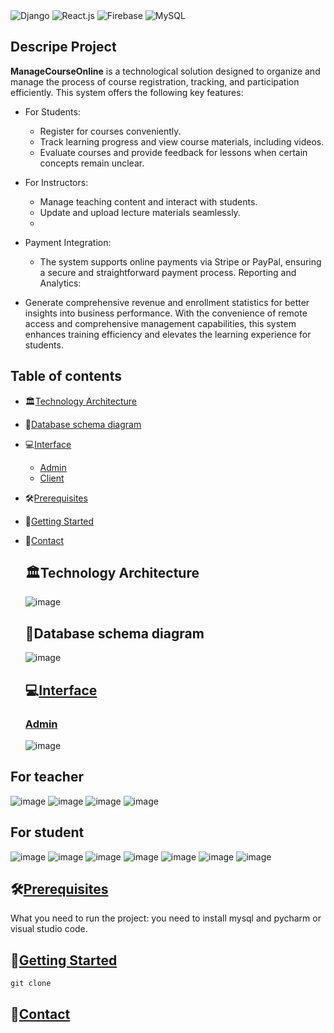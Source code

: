 <img src="https://img.shields.io/badge/Django-092E20?logo=django&logoColor=fff&style=for-the-badge" alt="Django">
<img src="https://img.shields.io/badge/React.js-61DAFB?logo=react&logoColor=fff&style=for-the-badge" alt="React.js">
<img src="https://img.shields.io/badge/Firebase-FFCA28?logo=firebase&logoColor=fff&style=for-the-badge" alt="Firebase">
<img src="https://img.shields.io/badge/MySQL-4479A1?logo=mysql&logoColor=fff&style=for-the-badge" alt="MySQL">


## Descripe Project

**ManageCourseOnline** is a technological solution designed to organize and manage the process of course registration, tracking, and participation efficiently. This system offers the following key features:
- For Students:
    - Register for courses conveniently.
    - Track learning progress and view course materials, including videos.
    - Evaluate courses and provide feedback for lessons when certain concepts remain unclear.
- For Instructors:

    - Manage teaching content and interact with students.
    - Update and upload lecture materials seamlessly.
    - 
- Payment Integration:
    - The system supports online payments via Stripe or PayPal, ensuring a secure and straightforward payment process.
      Reporting and Analytics:

- Generate comprehensive revenue and enrollment statistics for better insights into business performance.
With the convenience of remote access and comprehensive management capabilities, this system enhances training efficiency and elevates the learning experience for students.
## Table of contents
* 🏛️[Technology Architecture](#architecture-diagram)
* 📅[Database schema diagram](#database-schema-diagram)
* 💻[Interface](#Interface)
	* [Admin](#Admin)
	* [Client](#Client)
* 🛠️[Prerequisites](#prerequisites)
* 🚀[Getting Started](#getting-started)  
* 📧[Contact](#contact)

  ## 🏛️Technology Architecture
  ![image](https://github.com/user-attachments/assets/06bb4384-7264-4d3d-bfbc-fb5271873fdf)

  ## 📅Database schema diagram
  ![image](https://github.com/user-attachments/assets/e8082390-25b8-499d-b37b-ba635fa4ce52)

  ## 💻[Interface](#Interface)
	### [Admin](#Admin)
  ![image](https://github.com/user-attachments/assets/2ae5bea5-89a7-44c6-ab00-72cdba84751e)

## For teacher
![image](https://github.com/user-attachments/assets/4a2c5948-488d-4644-8923-b0f29e9575ba)
![image](https://github.com/user-attachments/assets/b282d126-6937-44ec-8118-928dfa34ed03)
![image](https://github.com/user-attachments/assets/49a6f40d-0ff0-459d-9d22-51a781d507cb)
![image](https://github.com/user-attachments/assets/67ad28fa-c80d-4594-b843-aecf0a279fca)

## For student
  ![image](https://github.com/user-attachments/assets/2fd21391-599c-4b36-8147-d4c39f7b021b)
  ![image](https://github.com/user-attachments/assets/2982ba51-a8cf-4fb6-8f1b-2fdbfe4fd9d6)
  ![image](https://github.com/user-attachments/assets/24d7becd-aba4-466c-98ce-be276ba1e69e)
  ![image](https://github.com/user-attachments/assets/18a50998-f4f4-47b2-9585-380a5d2d8ca8)
  ![image](https://github.com/user-attachments/assets/e70d4680-c701-4200-8db5-5487087dec44)
  ![image](https://github.com/user-attachments/assets/e6d9ba8f-54d4-40d7-8153-db3d8e8220cd)
  ![image](https://github.com/user-attachments/assets/12aa4abd-38ad-476f-b331-7a2c2b63f48d)

## 🛠️[Prerequisites](#prerequisites)
What you need to run the project:
    you need to install mysql and pycharm or visual studio code.
## 🚀[Getting Started](#getting-started)
```code
git clone 
```
## 📧[Contact](#contact)
